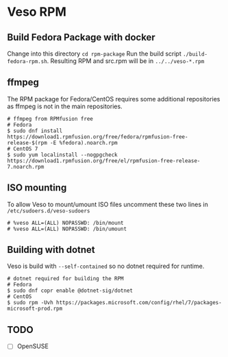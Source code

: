 # Veso RPM

## Build Fedora Package with docker

Change into this directory `cd rpm-package`
Run the build script `./build-fedora-rpm.sh`.
Resulting RPM and src.rpm will be in `../../veso-*.rpm`

## ffmpeg

The RPM package for Fedora/CentOS requires some additional repositories as ffmpeg is not in the main repositories.

```shell
# ffmpeg from RPMfusion free
# Fedora
$ sudo dnf install https://download1.rpmfusion.org/free/fedora/rpmfusion-free-release-$(rpm -E %fedora).noarch.rpm
# CentOS 7
$ sudo yum localinstall --nogpgcheck https://download1.rpmfusion.org/free/el/rpmfusion-free-release-7.noarch.rpm
```

## ISO mounting

To allow Veso to mount/umount ISO files uncomment these two lines in `/etc/sudoers.d/veso-sudoers`
```
# %veso ALL=(ALL) NOPASSWD: /bin/mount
# %veso ALL=(ALL) NOPASSWD: /bin/umount
```

## Building with dotnet

Veso is build with `--self-contained` so no dotnet required for runtime.

```shell
# dotnet required for building the RPM
# Fedora
$ sudo dnf copr enable @dotnet-sig/dotnet
# CentOS
$ sudo rpm -Uvh https://packages.microsoft.com/config/rhel/7/packages-microsoft-prod.rpm
```

## TODO

- [ ] OpenSUSE